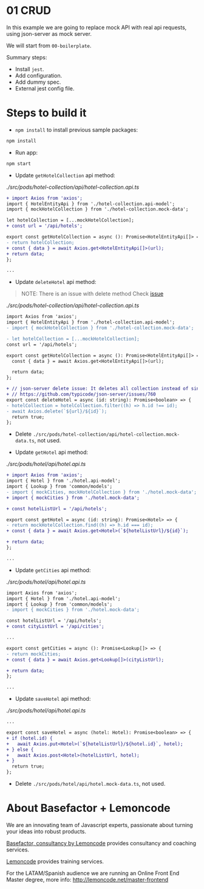 # 01 CRUD

In this example we are going to replace mock API with real api requests, using json-server as mock server.

We will start from `00-boilerplate`.

Summary steps:

- Install `jest`.
- Add configuration.
- Add dummy spec.
- External jest config file.

# Steps to build it

- `npm install` to install previous sample packages:

```bash
npm install
```

- Run app:

```bash
npm start
```

- Update `getHotelCollection` api method:

_./src/pods/hotel-collection/api/hotel-collection.api.ts_

```diff
+ import Axios from 'axios';
import { HotelEntityApi } from './hotel-collection.api-model';
import { mockHotelCollection } from './hotel-collection.mock-data';

let hotelCollection = [...mockHotelCollection];
+ const url = '/api/hotels';

export const getHotelCollection = async (): Promise<HotelEntityApi[]> => {
- return hotelCollection;
+ const { data } = await Axios.get<HotelEntityApi[]>(url);
+ return data;
};

...

```

- Update `deleteHotel` api method:

> NOTE: There is an issue with delete method
> Check [issue](https://github.com/typicode/json-server/issues/760)

_./src/pods/hotel-collection/api/hotel-collection.api.ts_

```diff
import Axios from 'axios';
import { HotelEntityApi } from './hotel-collection.api-model';
- import { mockHotelCollection } from './hotel-collection.mock-data';

- let hotelCollection = [...mockHotelCollection];
const url = '/api/hotels';

export const getHotelCollection = async (): Promise<HotelEntityApi[]> => {
  const { data } = await Axios.get<HotelEntityApi[]>(url);

  return data;
};

+ // json-server delete issue: It deletes all collection instead of single one.
+ // https://github.com/typicode/json-server/issues/760
export const deleteHotel = async (id: string): Promise<boolean> => {
- hotelCollection = hotelCollection.filter((h) => h.id !== id);
- await Axios.delete(`${url}/${id}`);
  return true;
};

```

- Delete `./src/pods/hotel-collection/api/hotel-collection.mock-data.ts`, not used.

- Update `getHotel` api method:

_./src/pods/hotel/api/hotel.api.ts_

```diff
+ import Axios from 'axios';
import { Hotel } from './hotel.api-model';
import { Lookup } from 'common/models';
- import { mockCities, mockHotelCollection } from './hotel.mock-data';
+ import { mockCities } from './hotel.mock-data';

+ const hotelListUrl = '/api/hotels';

export const getHotel = async (id: string): Promise<Hotel> => {
- return mockHotelCollection.find((h) => h.id === id);
+ const { data } = await Axios.get<Hotel>(`${hotelListUrl}/${id}`);

+ return data;
};

...

```

- Update `getCities` api method:

_./src/pods/hotel/api/hotel.api.ts_

```diff
import Axios from 'axios';
import { Hotel } from './hotel.api-model';
import { Lookup } from 'common/models';
- import { mockCities } from './hotel.mock-data';

const hotelListUrl = '/api/hotels';
+ const cityListUrl = '/api/cities';

...

export const getCities = async (): Promise<Lookup[]> => {
- return mockCities;
+ const { data } = await Axios.get<Lookup[]>(cityListUrl);

+ return data;
};

...

```

- Update `saveHotel` api method:

_./src/pods/hotel/api/hotel.api.ts_

```diff
...

export const saveHotel = async (hotel: Hotel): Promise<boolean> => {
+ if (hotel.id) {
+   await Axios.put<Hotel>(`${hotelListUrl}/${hotel.id}`, hotel);
+ } else {
+   await Axios.post<Hotel>(hotelListUrl, hotel);
+ }
  return true;
};

```

- Delete `./src/pods/hotel/api/hotel.mock-data.ts`, not used.

# About Basefactor + Lemoncode

We are an innovating team of Javascript experts, passionate about turning your ideas into robust products.

[Basefactor, consultancy by Lemoncode](http://www.basefactor.com) provides consultancy and coaching services.

[Lemoncode](http://lemoncode.net/services/en/#en-home) provides training services.

For the LATAM/Spanish audience we are running an Online Front End Master degree, more info: http://lemoncode.net/master-frontend
